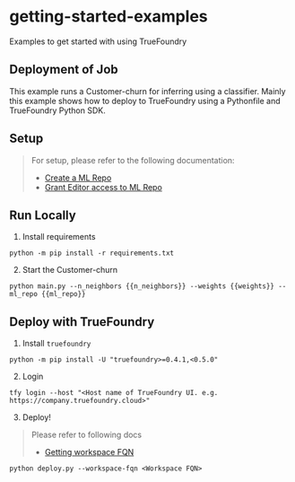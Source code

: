 # getting-started-examples
Examples to get started with using TrueFoundry

Deployment of Job
---
This example runs a Customer-churn for inferring using a classifier.
Mainly this example shows how to deploy to TrueFoundry using a Pythonfile and TrueFoundry Python SDK.

## Setup

> For setup, please refer to the following documentation:
> - [Create a ML Repo ](https://docs.truefoundry.com/docs/key-concepts#creating-an-ml-repo)
> - [Grant Editor access to ML Repo](https://docs.truefoundry.com/docs/key-concepts#grant-access-of-ml-repo-to-workspace)

## Run Locally

1. Install requirements

```shell
python -m pip install -r requirements.txt
```

2. Start the Customer-churn

```shell
python main.py --n_neighbors {{n_neighbors}} --weights {{weights}} --ml_repo {{ml_repo}}
```

## Deploy with TrueFoundry

1. Install `truefoundry`

```shell
python -m pip install -U "truefoundry>=0.4.1,<0.5.0"
```

2. Login

```shell
tfy login --host "<Host name of TrueFoundry UI. e.g. https://company.truefoundry.cloud>"
```

3. Deploy!

> Please refer to following docs
> - [Getting workspace FQN](https://docs.truefoundry.com/docs/key-concepts#getting-workspace-fqn)

```shell
python deploy.py --workspace-fqn <Workspace FQN>
```

